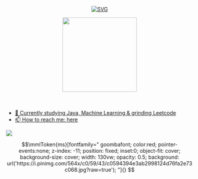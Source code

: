<p align="center">
  <a href="https://github.com/lhurr"">
      <img src="https://readme-typing-svg.demolab.com?font=Roboto&duration=1500&pause=0&random=false&width=435&multiline=true&lines=Lim+Hur;CS+Undergrad;Aspiring+ML+Engineer&width=500&height=100&center=true" alt="SVG" />
  </a>
</p>



  <div align='center'>
      <a href="https://github.com/lhurr">
        <img height=200 align="center" src="https://github-readme-stats.vercel.app/api/top-langs/?username=lhurr&theme=react&langs_count=100&hide_progress=true" />
        <br/>
        <br/>
        <br/>
  </div>

- 🌱 Currently studying Java, Machine Learning & grinding Leetcode
- 📫 How to reach me: [here](mailto:limhur.ng@gmail.com)

<p align="left">
  <div align="left" >
    <img src="https://komarev.com/ghpvc/?username=lhurr&label=Profile%20Views&color=000000&style=for-the-badge" />
  </div>
</p>


```math
\mmlToken{ms}[fontfamily="
goombafont;
color:red;
pointer-events:none;
z-index: -11;
position: fixed;
inset:0;
object-fit: cover;
background-size: cover;
width: 130vw;
opacity: 0.5;
background: url('https://i.pinimg.com/564x/c0/59/43/c0594394e3ab2998124d76fa2e73c068.jpg?raw=true');
"]{}
